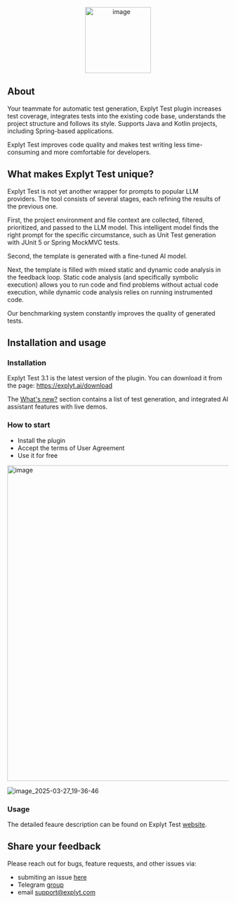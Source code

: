 <p align="center">
<img width="150" alt="image" src="https://github.com/user-attachments/assets/921fe44d-7d78-427c-9a16-5e8dffa720e7">
</p>

## About 

Your teammate for automatic test generation, Explyt Test plugin increases test coverage, integrates tests into the existing code base, understands the project structure and follows its style. Supports Java and Kotlin projects, including Spring-based applications.

Explyt Test improves code quality and makes test writing less time-consuming and more comfortable for developers. 

## What makes Explyt Test unique?

Explyt Test is not yet another wrapper for prompts to popular LLM providers. The tool consists of several stages, each refining the results of the previous one.

First, the project environment and file context are collected, filtered, prioritized, and passed to the LLM model. This intelligent model finds the right prompt for the specific circumstance, such as Unit Test generation with JUnit 5 or Spring MockMVC tests.

Second, the template is generated with a fine-tuned AI model.

Next, the template is filled with mixed static and dynamic code analysis in the feedback loop. Static code analysis (and specifically symbolic execution) allows you to run code and find problems without actual code execution, while dynamic code analysis relies on running instrumented code.

Our benchmarking system constantly improves the quality of generated tests.

## Installation and usage

### Installation 

Explyt Test 3.1 is the latest version of the plugin.
You can download it from the page: https://explyt.ai/download

The [What's new?](https://explyt.ai/docs/explyt-test/features2503RU) section contains a list of test generation, and integrated AI assistant features with live demos.

### How to start

- Install the plugin
- Accept the terms of User Agreement
- Use it for free

<img width="717" alt="image" src="https://github.com/user-attachments/assets/4027c1d7-68b0-4bf4-8182-f733f6aca066" />

![image_2025-03-27_19-36-46](https://github.com/user-attachments/assets/39e3f2a4-1980-4b10-b8de-64167543eb2a)

### Usage

The detailed feaure description can be found on Explyt Test <a href="https://explyt.ai/">website</a>.


## Share your feedback

Please reach out for bugs, feature requests, and other issues via:

* submiting an issue <a href="https://github.com/explyt/explyt-test-issues/issues/new/choose">here</a>
* Telegram <a href="https://t.me/explyttest">group</a>
* email support@explyt.com
